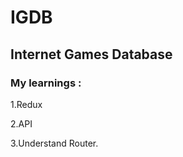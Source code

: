  # IGDB
 
 ## Internet Games Database
 
 ### My learnings :
 1.Redux


 2.API


 3.Understand Router.
